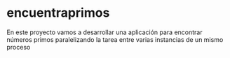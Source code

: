 # encuentraprimos
En este proyecto vamos a desarrollar una aplicación para encontrar números primos paralelizando la tarea entre varias instancias de un mismo proceso
